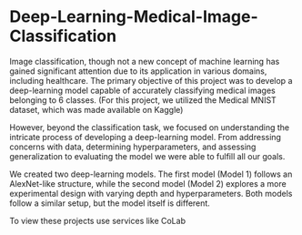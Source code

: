 # Deep-Learning-Medical-Image-Classification

Image classification, though not a new concept of machine learning has gained significant attention due to its application in various domains, including healthcare. The primary objective of this project was to develop a deep-learning model capable of accurately classifying medical images belonging to 6 classes. (For this project, we utilized the Medical MNIST dataset, which was made available on Kaggle)

However, beyond the classification task, we focused on understanding the intricate process of developing a deep-learning model. From addressing concerns with data, determining hyperparameters, and assessing generalization to evaluating the model we were able to fulfill all our goals. 

We created two deep-learning models. The first model (Model 1) follows an AlexNet-like structure, while the second model (Model 2) explores a more experimental design with varying depth and hyperparameters. Both models follow a similar setup, but the model itself is different.

To view these projects use services like CoLab



